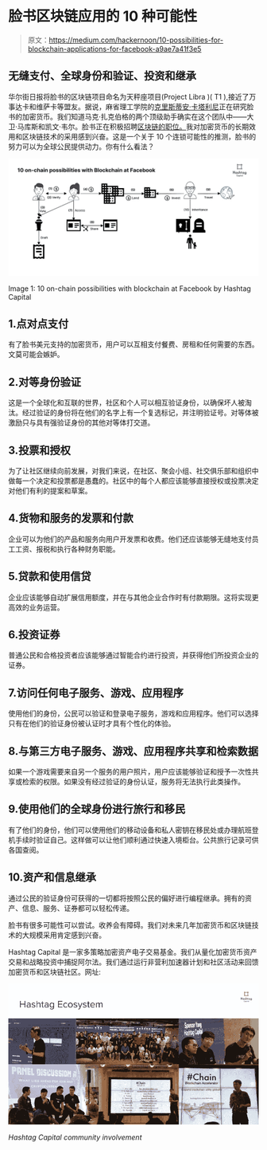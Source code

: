 # 脸书区块链应用的 10 种可能性

> 原文：<https://medium.com/hackernoon/10-possibilities-for-blockchain-applications-for-facebook-a9ae7a41f3e5>

## 无缝支付、全球身份和验证、投资和继承

华尔街日报将脸书的区块链项目命名为天秤座项目(Project Libra )( T1 ),接近了万事达卡和维萨卡等盟友。据说，麻省理工学院的[克里斯蒂安·卡塔利尼](https://www.coindesk.com/mit-economist-christian-catalini-said-to-be-working-on-facebooks-crypto-push)正在研究脸书的加密货币。我们知道马克·扎克伯格的两个顶级助手确实在这个团队中——大卫·马库斯和凯文·韦尔。脸书正在积极招聘[区块链的职位。](https://www.facebook.com/careers/jobs/?q=blockchain)我对加密货币的长期效用和区块链技术的采用感到兴奋。这是一个关于 10 个连锁可能性的推测，脸书的努力可以为全球公民提供动力。你有什么看法？

![](img/7c9d34da1791f28ce27caf76dff6ad1a.png)

Image 1: 10 on-chain possibilities with blockchain at Facebook by Hashtag Capital

## 1.点对点支付

有了脸书美元支持的加密货币，用户可以互相支付餐费、房租和任何需要的东西。文莫可能会嫉妒。

## 2.对等身份验证

这是一个全球化和互联的世界，社区和个人可以相互验证身份，以确保坏人被淘汰。经过验证的身份将在他们的名字上有一个复选标记，并注明验证号。对等体被激励只与具有强验证身份的其他对等体打交道。

## 3.投票和授权

为了让社区继续向前发展，对我们来说，在社区、聚会小组、社交俱乐部和组织中做每一个决定和投票都是愚蠢的。社区中的每个人都应该能够直接授权或投票决定对他们有利的提案和草案。

## 4.货物和服务的发票和付款

企业可以为他们的产品和服务向用户开发票和收费。他们还应该能够无缝地支付员工工资、报税和执行各种财务职能。

## 5.贷款和使用信贷

企业应该能够自动扩展信用额度，并在与其他企业合作时有付款期限。这将实现更高效的业务运营。

## 6.投资证券

普通公民和合格投资者应该能够通过智能合约进行投资，并获得他们所投资企业的证券。

## 7.访问任何电子服务、游戏、应用程序

使用他们的身份，公民可以验证和登录电子服务，游戏和应用程序。他们可以选择只有在他们的验证身份被认证时才具有个性化的体验。

## 8.与第三方电子服务、游戏、应用程序共享和检索数据

如果一个游戏需要来自另一个服务的用户照片，用户应该能够验证和授予一次性共享或检索的权限。如果没有经过验证的身份认证，服务将无法执行此类操作。

## 9.使用他们的全球身份进行旅行和移民

有了他们的身份，他们可以使用他们的移动设备和私人密钥在移民处或办理航班登机手续时验证自己。这样做可以让他们顺利通过快速入境柜台。公共旅行记录可供各国查阅。

## 10.资产和信息继承

通过公民的验证身份可获得的一切都将按照公民的偏好进行编程继承。拥有的资产、信息、服务、证券都可以轻松传递。

脸书有很多可能性可以尝试。收养会有障碍。我们对未来几年加密货币和区块链技术的大规模采用肯定感到兴奋。

Hashtag Capital 是一家多策略加密资产电子交易基金。我们从量化加密货币资产交易和战略投资中捕捉阿尔法。我们通过运行非营利加速器计划和社区活动来回馈加密货币和区块链社区。网址:[](http://hashtagchain.com)

*![](img/0968c1f1d109ac1c0df9dc0b79a1eaaa.png)*

*Hashtag Capital community involvement*